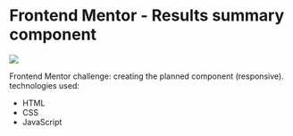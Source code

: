 # Frontend Mentor - Results summary component
![](./design/desktop-design.jpg)

Frontend Mentor challenge: creating the planned component (responsive).
technologies used:

- HTML
- CSS 
- JavaScript


